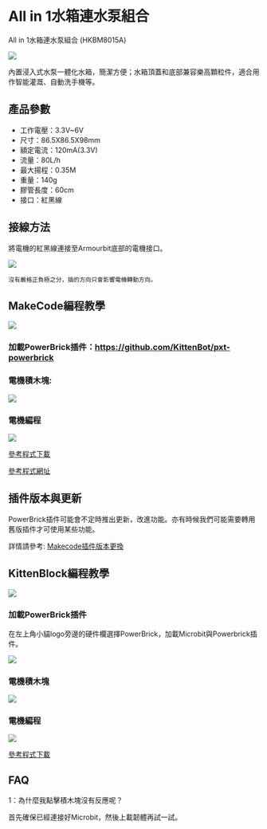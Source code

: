 # All in 1水箱連水泵組合

All in 1水箱連水泵組合 (HKBM8015A)

![](./PWmodules/images/image--010.png)

內置浸入式水泵一體化水箱，簡潔方便；水箱頂蓋和底部兼容樂高顆粒件，適合用作智能灌溉、自動洗手機等。

## 產品參數

- 工作電壓：3.3V~6V
- 尺寸：86.5X86.5X98mm
- 額定電流：120mA(3.3V)
- 流量：80L/h
- 最大揚程：0.35M
- 重量：140g
- 膠管長度：60cm
- 接口：紅黑線

## 接線方法

將電機的紅黑線連接至Armourbit底部的電機接口。

![](./PWmodules/images/pumpCon.jpg)

    沒有嚴格正負極之分，插的方向只會影響電機轉動方向。

## MakeCode編程教學

![](./PWmodules/images/mcbanner.png)

### 加載PowerBrick插件：https://github.com/KittenBot/pxt-powerbrick

### 電機積木塊:

![](./PWmodules/images/motorblocks.png)

### 電機編程

![](./PWmodules/images/pumpcode.png)

[參考程式下載](https://bit.ly/M15WaterTankSampleHex)

[參考程式網址](https://makecode.microbit.org/_RYHivyayYL4q)

## 插件版本與更新

PowerBrick插件可能會不定時推出更新，改進功能。亦有時候我們可能需要轉用舊版插件才可使用某些功能。

詳情請參考: [Makecode插件版本更換](../../Makecode/makecode_extensionUpdate)

## KittenBlock編程教學

![](./PWmodules/images/kbbanner.png)

### 加載PowerBrick插件

在左上角小貓logo旁邊的硬件欄選擇PowerBrick，加載Microbit與Powerbrick插件。

![](./PWmodules/images/addextension.png)

### 電機積木塊

![](./PWmodules/kbimages/kbmotorblocks.png)

### 電機編程

![](./PWmodules/kbimages/kbpumpcode.png)

[參考程式下載](https://bit.ly/PowerbrickM11_01sb3)

## FAQ

1：為什麼我點擊積木塊沒有反應呢？

首先確保已經連接好Microbit，然後上載韌體再試一試。

